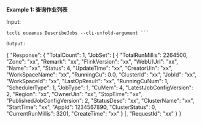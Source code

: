 **Example 1: 查询作业列表**



Input: 

```
tccli oceanus DescribeJobs --cli-unfold-argument ```

Output: 
```
{
    "Response": {
        "TotalCount": 1,
        "JobSet": [
            {
                "TotalRunMillis": 2264500,
                "Zone": "xx",
                "Remark": "xx",
                "FlinkVersion": "xx",
                "WebUIUrl": "xx",
                "Name": "xx",
                "Status": 4,
                "UpdateTime": "xx",
                "CreatorUin": "xx",
                "WorkSpaceName": "xx",
                "RunningCu": 0.0,
                "ClusterId": "xx",
                "JobId": "xx",
                "WorkSpaceId": "xx",
                "LastOpResult": "xx",
                "RunningCuNum": 1,
                "SchedulerType": 1,
                "JobType": 1,
                "CuMem": 4,
                "LatestJobConfigVersion": 2,
                "Region": "xx",
                "OwnerUin": "xx",
                "StopTime": "xx",
                "PublishedJobConfigVersion": 2,
                "StatusDesc": "xx",
                "ClusterName": "xx",
                "StartTime": "xx",
                "AppId": 1234567890,
                "ClusterStatus": 0,
                "CurrentRunMillis": 3201,
                "CreateTime": "xx"
            }
        ],
        "RequestId": "xx"
    }
}
```

